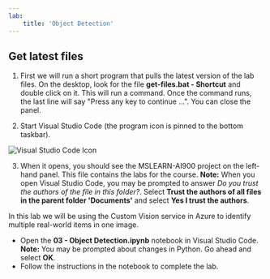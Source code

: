 ```yaml
---
lab:
    title: 'Object Detection'
---
```


## Get latest files 

1. First we will run a short program that pulls the latest version of the lab files. On the desktop, look for the file **get-files.bat - Shortcut** and double click on it. This will run a command. Once the command runs, the last line will say "Press any key to continue ...". You can close the panel.

2.  Start Visual Studio Code (the program icon is pinned to the bottom taskbar). 

![Visual Studio Code Icon](./images/vscode.jpg)

3. When it opens, you should see the MSLEARN-AI900 project on the left-hand panel. This file contains the labs for the course. **Note:** When you open Visual Studio Code, you may be prompted to answer _Do you trust the authors of the file in this folder?_. Select **Trust the authors of all files in the parent folder 'Documents'** and select **Yes I trust the authors**.

In this lab we will be using the Custom Vision service in Azure to identify multiple real-world items in one image.

-  Open the **03 - Object Detection.ipynb** notebook in Visual Studio Code.
    **Note:** You may be prompted about changes in Python. Go ahead and select **OK**. 
-  Follow the instructions in the notebook to complete the lab.
